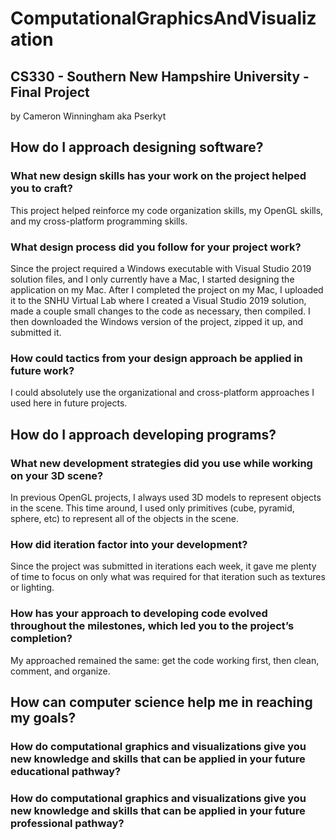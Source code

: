 # ComputationalGraphicsAndVisualization
## CS330 - Southern New Hampshire University - Final Project
by Cameron Winningham aka Pserkyt

## How do I approach designing software?
### What new design skills has your work on the project helped you to craft?
This project helped reinforce my code organization skills, my OpenGL skills, and my cross-platform programming skills.
### What design process did you follow for your project work?
Since the project required a Windows executable with Visual Studio 2019 solution files, and I only currently have a Mac, I started designing the application on my Mac. After I completed the project on my Mac, I uploaded it to the SNHU Virtual Lab where I created a Visual Studio 2019 solution, made a couple small changes to the code as necessary, then compiled. I then downloaded the Windows version of the project, zipped it up, and submitted it.
### How could tactics from your design approach be applied in future work?
I could absolutely use the organizational and cross-platform approaches I used here in future projects.

## How do I approach developing programs?
### What new development strategies did you use while working on your 3D scene?
In previous OpenGL projects, I always used 3D models to represent objects in the scene. This time around, I used only primitives (cube, pyramid, sphere, etc) to represent all of the objects in the scene.
### How did iteration factor into your development?
Since the project was submitted in iterations each week, it gave me plenty of time to focus on only what was required for that iteration such as textures or lighting.
### How has your approach to developing code evolved throughout the milestones, which led you to the project’s completion?
My approached remained the same: get the code working first, then clean, comment, and organize.

## How can computer science help me in reaching my goals?
### How do computational graphics and visualizations give you new knowledge and skills that can be applied in your future educational pathway?

### How do computational graphics and visualizations give you new knowledge and skills that can be applied in your future professional pathway?

